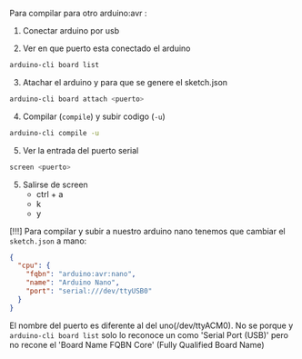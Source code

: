 Para compilar para otro arduino:avr :
1. Conectar arduino por usb

2. Ver en que puerto esta conectado el arduino
```bash
arduino-cli board list
```

3. Atachar el arduino y para que se genere el sketch.json
```bash
arduino-cli board attach <puerto>
```

4. Compilar (`compile`) y subir codigo (`-u`)
```bash
arduino-cli compile -u
```

5. Ver la entrada del puerto serial
```bash
screen <puerto>
```

5. Salirse de screen
    * ctrl + a
    * k
    * y

[!!!]
Para compilar y subir a nuestro arduino nano tenemos que cambiar el `sketch.json`
a mano:
```json
{
  "cpu": {
    "fqbn": "arduino:avr:nano",
    "name": "Arduino Nano",
    "port": "serial:///dev/ttyUSB0"
  }
}
```
El nombre del puerto es diferente al del uno(/dev/ttyACM0). 
No se porque y `arduino-cli board list` solo lo reconoce un como 'Serial Port (USB)'
pero no recone el 'Board Name FQBN Core' (Fully Qualified Board Name)

